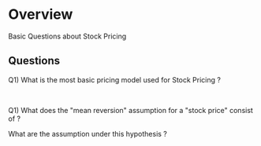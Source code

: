 
# Overview 

Basic Questions about Stock Pricing 

## Questions 

Q1) What is the most basic pricing model used for Stock Pricing ? 

<br/>

Q1) What does the "mean reversion" assumption for a "stock price" consist of ? 

What are the assumption under this hypothesis ? 

